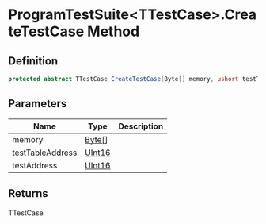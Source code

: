 # ProgramTestSuite&lt;TTestCase&gt;.CreateTestCase Method
## Definition

```c#
protected abstract TTestCase CreateTestCase(Byte[] memory, ushort testTableAddress, ushort testAddress);
```

## Parameters

| Name | Type | Description |
| ---- | ---- | ----------- |
| memory | [Byte\[\]](https://learn.microsoft.com/en-gb/dotnet/api/System.Byte) |  |
| testTableAddress | [UInt16](https://learn.microsoft.com/en-gb/dotnet/api/System.UInt16) |  |
| testAddress | [UInt16](https://learn.microsoft.com/en-gb/dotnet/api/System.UInt16) |  |

## Returns

TTestCase
